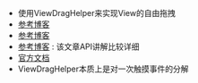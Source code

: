 * 使用ViewDragHelper来实现View的自由拖拽
* [参考博客](http://old.flavienlaurent.com/blog/2013/08/28/each-navigation-drawer-hides-a-viewdraghelper/)
* [参考博客](http://fedepaol.github.io/blog/2014/09/01/dragging-with-viewdraghelper/)
* [参考博客](https://blog.csdn.net/itermeng/article/details/52159637) : 该文章API讲解比较详细
* [官方文档](https://developer.android.com/training/gestures/viewgroup)
* ViewDragHelper本质上是对一次触摸事件的分解